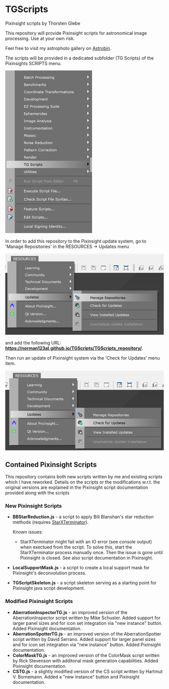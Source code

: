 # TGScripts
Pixinsight scripts by Thorsten Glebe

This repository will provide Pixinsight scripts for astronomical image processing.
Use at your own risk.

Feel free to visit my astrophoto gallery on [Astrobin](https://www.astrobin.com/users/norman123al/). 

The scripts will be provided in a dedicated subfolder (TG Scripts) of the Pixinsights SCRIPTS menu.

![Pixinsight SCRIPT menu with TG Scripts subfolder](/TGScripts_repository/images/PI_script_menu.png)

In order to add this repository to the Pixinsight update system, go to 'Manage Repositories' in the RESOURCES -> Updates menu

!['Manage Repositories' menu in Pixinsight](/TGScripts_repository/images/PI_resources_repo.png)

and add the following URL: **https://norman123al.github.io/TGScripts/TGScripts_repository/**.

Then run an update of Pixinsight system via the 'Check for Updates' menu item.

!['Check for Updates' menu in Pixinsight](/TGScripts_repository/images/PI_resources_update.png)

## Contained Pixinsight Scripts
This repository contains both new scripts written by me and existing scripts which I have reworked. Details on the scripts or the modifications w.r.t. the original versions are explained in the Pixinsight script documentation provided along with the scripts

### New Pixinsight Scripts
- **BBStarReduction.js** - a script to apply Bill Blanshan's star reduction methods (requires [StarXTerminator](https://www.rc-astro.com/resources/StarXTerminator/)).

  Known issues:
  - StarXTerminator might fail with an IO error (see console output) when exectued from the script. To solve this, start the StarXTerminator process manually once. Then the issue is gone until Pixinsight is closed. See also script documentation in Pixinsight.

- **LocalSupportMask.js** - a script to create a local support mask for Pixinsight's deconvolution process.

- **TGScriptSkeleton.js** - a script skeleton serving as a starting point for Pixinsight java script development.

### Modified Pixinsight Scripts
- **AberrationInspectorTG.js** - an improved version of the AberrationInspector script written by Mike Schuster. Added support for larger panel sizes and for icon set integration via "new instance" button. Added Pixinsight documentation.
- **AberrationSpotterTG.js** - an improved version of the AberrationSpotter script written by David Serrano. Added support for larger panel sizes and for icon set integration via "new instance" button. Added Pixinsight documentation.
- **ColorMaskTG.js** - an improved version of the ColorMask script written by Rick Stevenson with additonal mask generation capabilities. Added Pixinsight documentation.
- **CSTG.js** - a slightly modified version of the CS script written by Hartmut V. Bornemann. Added a "new instance" button and Pixinsight documentation.
